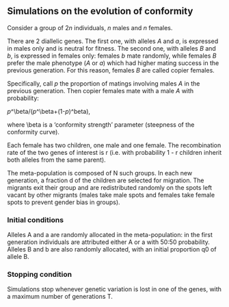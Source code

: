 ## Simulations on the evolution of conformity

Consider a group of 2*n* individuals, *n* males and *n* females.

There are 2 diallelic genes. The first one, with alleles *A* and *a*, is expressed in males only and is neutral for fitness. The second one, with alleles *B* and *b*, is expressed in females only: females *b* mate randomly, while females *B* prefer the male phenotype (*A* or *a*) which had higher mating success in the previous generation. For this reason, females *B* are called copier females.

Specifically, call *p* the proportion of matings involving males *A* in the previous generation. Then copier females mate with a male *A* with probability:

*p*^\beta/(*p*^\beta+(1-*p*)^beta),

where \beta is a ‘conformity strength’ parameter (steepness of the conformity curve).

Each female has two children, one male and one female. The recombination rate of the two genes of interest is r (i.e. with probability 1 - r children inherit both alleles from the same parent).

The meta-population is composed of N such groups. In each new generation, a fraction d of the children are selected for migration. The migrants exit their group and are redistributed randomly on the spots left vacant by other migrants (males take male spots and females take female spots to prevent gender bias in groups).


### Initial conditions

Alleles A and a are randomly allocated in the meta-population: in the first generation individuals are attributed either A or a with 50:50 probability. Alleles B and b are also randomly allocated, with an initial proportion q0 of allele B.

### Stopping condition

Simulations stop whenever genetic variation is lost in one of the genes, with a maximum number of generations T.
